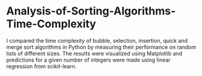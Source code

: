 # Analysis-of-Sorting-Algorithms-Time-Complexity
I compared the time complexity of bubble, selection, insertion, quick and merge sort algorithms in Python by measuring their performance on random lists of different sizes. The results were visualized using Matplotlib and predictions for a given number of integers were made using linear regression from scikit-learn.
